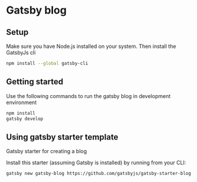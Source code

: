 # Gatsby blog

## Setup

Make sure you have Node.js installed on your system. Then install the GatsbyJs cli

```bash
npm install --global gatsby-cli
```

## Getting started

Use the following commands to run the gatsby blog in development environment

```bash
npm install
gatsby develop
```

## Using gatsby starter template

Gatsby starter for creating a blog

Install this starter (assuming Gatsby is installed) by running from your CLI:

`gatsby new gatsby-blog https://github.com/gatsbyjs/gatsby-starter-blog`